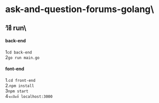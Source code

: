 # ask-and-question-forums-golang\

## วิธี run\

#### back-end
1`cd back-end`\
2`go run main.go`

#### font-end
1.`cd front-end`\
2.`npm install`\
3`npm start`\
4`จะเปิดที่ localhost:3000`

